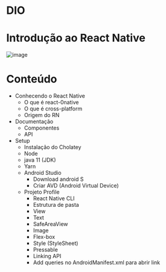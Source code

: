 # DIO
# Introdução ao React Native

![image](https://user-images.githubusercontent.com/88985964/176223283-500164ca-7f6d-4db9-898f-8f96cd73b185.png)

# Conteúdo 
- Conhecendo o React Native
  - O que é react-0native
  - O que é cross-platform
  - Origem do RN
- Documentação
  - Componentes
  - API
- Setup
  - Instalação do Cholatey
  - Node
  - java 11 (JDK)
  - Yarn
  - Android Studio
    - Download android S
    - Criar AVD (Android Virtual Device)
  - Projeto Profile
    - React Native CLI
    - Estrutura de pasta
    - View
    - Text
    - SafeAreaView
    - Image
    - Flex-box
    - Style (StyleSheet)
    - Pressable
    - Linking API
    - Add queries no AndroidManifest.xml para abrir link
    
